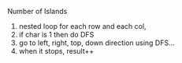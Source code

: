 Number of Islands
1. nested loop for each row and each col,
2. if char is 1 then do DFS
3. go to left, right, top, down direction using DFS...
4. when it stops, result++
   

